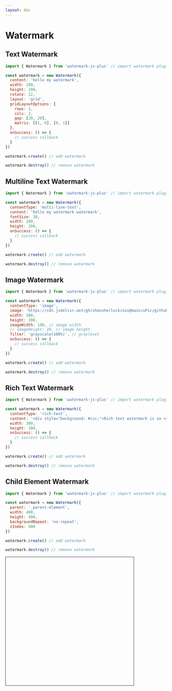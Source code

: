 ```yaml
---
layout: doc
---
```

# Watermark

<script setup lang="ts">
import VPButton from 'vitepress/dist/client/theme-default/components/VPButton.vue';
import { ref, getCurrentInstance, onMounted } from 'vue';
import { Watermark } from '../../src';
import { useData } from 'vitepress';
import dayjs from 'dayjs';

const { isDark } = useData();
const decodeBlindImage = ref('');
const app = getCurrentInstance();

let textWatermark = null;
let multiLineTextWatermark = null;
let imageWatermark = null;
let richTextWatermark = null;
// child element watermark
let childElementWatermark = null

onMounted(() => {
  // text watermark
  textWatermark = new Watermark({
    content: 'hello my text watermark',
    width: 200,
    height: 200,
		rotate: 22,
    layout: 'grid',
		// mutationObserve: false,
    // auxiliaryLine: true,
    gridLayoutOptions: {
      rows: 2,
      cols: 2,
      gap: [20, 20],
      matrix: [[1, 0], [0, 1]]
    },
    onSuccess: () => {
      app.appContext.config.globalProperties.$message({
        appendTo: '#app',
        message: 'The text watermark added successfully!',
        type: 'success'
      });
    }
  });  
  // multiline text watermark
  multiLineTextWatermark = new Watermark({
    contentType: 'multi-line-text',
    content: 'hello my multi text watermark',
    fontSize: '30px',
    width: 200,
    height: 200,
    onSuccess: () => {
      app.appContext.config.globalProperties.$message({
        appendTo: '#app',
        message: 'The multi text watermark added successfully!',
        type: 'success'
      });
    }
  });
  // image watermark
  imageWatermark = new Watermark({
    contentType: 'image',
    image: 'https://cdn.jsdelivr.net/gh/zhensherlock/oss@main/uPic/github-mkWBiK.png',
    imageWidth: 200,
    // imageHeight: 20,
    width: 300,
    height: 300,
    filter: 'grayscale(100%)',
    onSuccess: () => {
      app.appContext.config.globalProperties.$message({
        appendTo: '#app',
        message: 'The image watermark added successfully!',
        type: 'success'
      });
    }
  });
  // rich text watermark
  richTextWatermark = new Watermark({
    contentType: 'rich-text',
    content: '<div style="background: #ccc;">The watermark is so <span style="color: #f00">nice</span>.</div>',
    width: 300,
    height: 300,
    onSuccess: () => {
      app.appContext.config.globalProperties.$message({
        appendTo: '#app',
        message: 'The rich text watermark added successfully！',
        type: 'success'
      });
    }
  });
  // child element watermark
  childElementWatermark = new Watermark({
    parent: '.parent-element',
    width: 400,
    height: 400,
    backgroundRepeat: 'no-repeat',
    zIndex: 900,
    // parent: '.parent-element',
    // // textRowMaxWidth: 200,
    // // contentType: 'multi-line-text',
    // content: 'hello my watermark1 watermark2 watermark3 watermark4 watermark5 watermark6 watermark7 watermark8 watermark9 watermark10 watermark11 watermark12 watermark13 watermark14',
    // fontSize: '20px',
    // // contentType: 'image',
    // // image: 'https://cdn.jsdelivr.net/gh/zhensherlock/oss@main/uPic/github-mkWBiK.png',
    // // imageWidth: 100,
    // // contentType: 'rich-text',
    // // content: '<div style="background: #ccc;">Rich text watermark is so <span style="color: #f00">nice</span></div>',
    // lineHeight: 100,
    // backgroundRepeat: 'no-repeat',
    // translatePlacement: 'bottom',
    // // translateX: 100,
    // // translateY: 100,
    // rotate: 0,
    // // textType: 'stroke',
    // // shadowStyle: {
    // //   shadowBlur: 20,
    // //   shadowColor: 'black'
    // // },
    // // extraDrawFunc: (ctx) => {
    // //   ctx.lineWidth = 5
		// //   ctx.strokeRect(0,0,150,100)
    // // },
    // advancedStyle: {
    //   // type: 'linear',
    //   // type: 'radial',
    //   // type: 'conic',
    //   // colorStops: [
    //   //   { offset: 0, color: 'red' },
    //   //   { offset: 0.5, color: 'green' },
    //   //   { offset: 1, color: 'blue' }
    //   // ],
    //   // colorStops: [
    //   //   { offset: 0, color: 'red' },
    //   //   { offset: 0.3, color: 'green' },
    //   //   { offset: 0.6, color: 'black' },
    //   //   { offset: 1, color: 'blue' }
    //   // ],
    //   // colorStops: [
    //   //   { offset: 0, color: 'red' },
    //   //   { offset: 1, color: 'blue' }
    //   // ],
    // }
  });
})

const handleAddTextWatermark = () => {
	textWatermark.changeOptions({
		content: 'hello my text watermark',
		fontColor: isDark.value ? '#fff' : '#000'
	}, 'append', false)
  textWatermark.create();
};
const handleUpdateTextWatermark = () => {
	textWatermark.changeOptions({
		content: 'update my text watermark at ' + dayjs().format('HH:mm:ss'),
		fontColor: isDark.value ? '#fff' : '#000'
	}, 'append')
};
const handleRemoveTextWatermark = () => {
  textWatermark.destroy();
};

const handleAddMultiLineTextWatermark = () => {
  if (isDark.value) {
    multiLineTextWatermark.options.fontColor = '#fff'
  }
  multiLineTextWatermark.create();
};
const handleRemoveMultiLineTextWatermark = () => {
  multiLineTextWatermark.destroy();
};

const handleAddImageWatermark = () => {
  imageWatermark.create();
};
const handleRemoveImageWatermark = () => {
  imageWatermark.destroy();
};

const handleAddRichTextWatermark = () => {
  richTextWatermark.create();
};
const handleRemoveRichTextWatermark = () => {
  richTextWatermark.destroy();
};

const handleAddChildElementWatermark = () => {
  childElementWatermark.create();
};
const handleRemoveChildElementWatermark = () => {
  childElementWatermark.destroy();
};
</script>

<el-backtop></el-backtop>

## Text Watermark

<div class="text-watermark">

```js
import { Watermark } from 'watermark-js-plus' // import watermark plugin

const watermark = new Watermark({
  content: 'hello my watermark',
  width: 200,
  height: 200,
  rotate: 22,
  layout: 'grid',
  gridLayoutOptions: {
    rows: 2,
    cols: 2,
    gap: [20, 20],
    matrix: [[1, 0], [0, 1]]
  },
  onSuccess: () => {
    // success callback
  }
})

watermark.create() // add watermark

watermark.destroy() // remove watermark
```
<el-affix target=".text-watermark" position="bottom" :offset="0">
  <el-space class="block-operation">
    <VPButton text="Add Text Watermark" @click="handleAddTextWatermark"></VPButton>
    <VPButton text="Update Text Watermark" @click="handleUpdateTextWatermark"></VPButton>
    <VPButton text="Remove Text Watermark" @click="handleRemoveTextWatermark"></VPButton>
  </el-space>
</el-affix>
</div>

## Multiline Text Watermark

<div class="multiline-text-watermark">

```js
import { Watermark } from 'watermark-js-plus' // import watermark plugin

const watermark = new Watermark({
  contentType: 'multi-line-text',
  content: 'hello my watermark watermark',
  fontSize: 30,
  width: 200,
  height: 200,
  onSuccess: () => {
    // success callback
  }
})

watermark.create() // add watermark

watermark.destroy() // remove watermark
```
<el-affix target=".multiline-text-watermark" position="bottom" :offset="0">
  <el-space class="block-operation">
    <VPButton text="Add MultiLine Text Watermark" @click="handleAddMultiLineTextWatermark"></VPButton>
    <VPButton text="Remove MultiLine Text Watermark" @click="handleRemoveMultiLineTextWatermark"></VPButton>
  </el-space>
</el-affix>
</div>

## Image Watermark

<div class="image-watermark">

```js
import { Watermark } from 'watermark-js-plus' // import watermark plugin

const watermark = new Watermark({
  contentType: 'image',
  image: 'https://cdn.jsdelivr.net/gh/zhensherlock/oss@main/uPic/github-mkWBiK.png',
  width: 300,
  height: 300,
  imageWidth: 100, // image width
  // imageHeight: 20, // image height
  filter: 'grayscale(100%)', // graylevel
  onSuccess: () => {
    // success callback
  }
})

watermark.create() // add watermark

watermark.destroy() // remove watermark
```
<el-affix target=".image-watermark" position="bottom" :offset="0">
  <el-space class="block-operation">
    <VPButton text="Add Image Watermark" @click="handleAddImageWatermark"></VPButton>
    <VPButton text="Remove Image Watermark" @click="handleRemoveImageWatermark"></VPButton>
  </el-space>
</el-affix>
</div>

## Rich Text Watermark

<div class="rich-text-watermark">

```js
import { Watermark } from 'watermark-js-plus' // import watermark plugin

const watermark = new Watermark({
  contentType: 'rich-text',
  content: '<div style="background: #ccc;">Rich text watermark is so <span style="color: #f00">nice</span></div>',
  width: 300,
  height: 300,
  onSuccess: () => {
    // success callback
  }
})

watermark.create() // add watermark

watermark.destroy() // remove watermark
```
<el-affix target=".rich-text-watermark" position="bottom" :offset="0">
  <el-space class="block-operation">
    <VPButton text="Add Rich Text Watermark" @click="handleAddRichTextWatermark"></VPButton>
    <VPButton text="Remove Rich Text Watermark" @click="handleRemoveRichTextWatermark"></VPButton>
  </el-space>
</el-affix>
</div>

## Child Element Watermark

<div class="child-element-watermark">

```js
import { Watermark } from 'watermark-js-plus' // import watermark plugin

const watermark = new Watermark({
  parent: '.parent-element',
  width: 400,
  height: 400,
  backgroundRepeat: 'no-repeat',
  zIndex: 900
})

watermark.create() // add watermark

watermark.destroy() // remove watermark
```
<div class="parent-element" style="width: 400px;height: 400px;border: 1px solid #333;margin-top: 10px;position: relative;">
</div>
<el-affix target=".child-element-watermark" position="bottom" :offset="0" z-index="1000">
  <el-space class="block-operation">
    <VPButton text="Add Child Element Watermark" @click="handleAddChildElementWatermark"></VPButton>
    <VPButton text="Remove Child Element Watermark" @click="handleRemoveChildElementWatermark"></VPButton>
  </el-space>
</el-affix>
</div>
